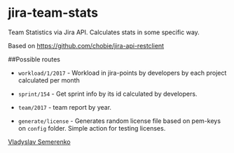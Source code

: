 # jira-team-stats
Team Statistics via Jira API. Calculates stats in some specific way.

Based on https://github.com/chobie/jira-api-restclient

##Possible routes

* `workload/1/2017` - Workload in jira-points by developers by each project calculated per month
* `sprint/154` - Get sprint info by its id calculated by developers.
* `team/2017` - team report by year.

* `generate/license` - Generates random license file based on pem-keys on `config` folder. Simple action for testing licenses.

[Vladyslav Semerenko](mailto:vladyslav.semerenko@gmail.com)